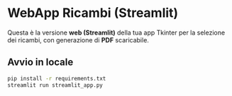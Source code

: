 # WebApp Ricambi (Streamlit)

Questa è la versione **web (Streamlit)** della tua app Tkinter per la selezione dei ricambi, con generazione di **PDF** scaricabile.

## Avvio in locale
```bash
pip install -r requirements.txt
streamlit run streamlit_app.py

